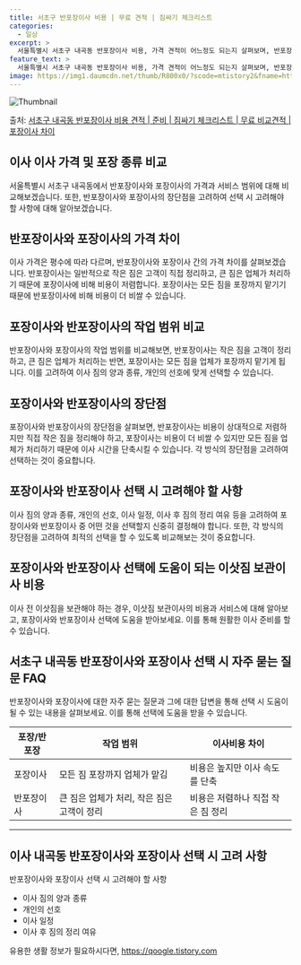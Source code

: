 ```yaml
---
title: 서초구 반포장이사 비용 | 무료 견적 | 짐싸기 체크리스트
categories:
  - 일상
excerpt: >
  서울특별시 서초구 내곡동 반포장이사 비용, 가격 견적이 어느정도 되는지 살펴보며, 반포장이사를 준비함에 있어 짐싸기 준비 체크리스트가 무엇인지 보겠습니다. 마지막으로 포장이사와 차이점을 통해 무료 비교견적으로 어떤 것이 더 합리적인 선택인지 공유 드립니다.서초구 내곡동 포장이사 견적 샘플 보기 👈 클릭서초구 내곡동 포장이사 가격 살펴보기 👈 클릭서초구 내곡동 반포장이사 평균 이사 비용평수서초구 내곡동 평균 이사 비용원룸 이사9평 이하 (1톤)30만원~투룸/쓰리룸 이사16평 ~ 20평 (2.5톤)80만원~쓰리룸 이사21평 (5톤) ~110만원~우리집 무료 이사견적 받기 👈 클릭포장 vs 반포장: 두 이사 방법의 가장 큰 차이점이사 가격과 작업 범위를 비교했을 때, 포장이사는 모든 짐을 포장까지 맡기지..
feature_text: >
  서울특별시 서초구 내곡동 반포장이사 비용, 가격 견적이 어느정도 되는지 살펴보며, 반포장이사를 준비함에 있어 짐싸기 준비 체크리스트가 무엇인지 보겠습니다. 마지막으로 포장이사와 차이점을 통해 무료 비교견적으로 어떤 것이 더 합리적인 선택인지 공유 드립니다.서초구 내곡동 포장이사 견적 샘플 보기 👈 클릭서초구 내곡동 포장이사 가격 살펴보기 👈 클릭서초구 내곡동 반포장이사 평균 이사 비용평수서초구 내곡동 평균 이사 비용원룸 이사9평 이하 (1톤)30만원~투룸/쓰리룸 이사16평 ~ 20평 (2.5톤)80만원~쓰리룸 이사21평 (5톤) ~110만원~우리집 무료 이사견적 받기 👈 클릭포장 vs 반포장: 두 이사 방법의 가장 큰 차이점이사 가격과 작업 범위를 비교했을 때, 포장이사는 모든 짐을 포장까지 맡기지..
image: https://img1.daumcdn.net/thumb/R800x0/?scode=mtistory2&fname=https%3A%2F%2Fblog.kakaocdn.net%2Fdn%2FzcvVm%2FbtsHcSzwAnW%2FLhqPKCBPEHGJaXGRM2slGk%2Fimg.webp
---
```


![Thumbnail](https://img1.daumcdn.net/thumb/R800x0/?scode=mtistory2&fname=https%3A%2F%2Fblog.kakaocdn.net%2Fdn%2FzcvVm%2FbtsHcSzwAnW%2FLhqPKCBPEHGJaXGRM2slGk%2Fimg.webp)

<p>출처: <a href="https://qoogle.tistory.com/9921" rel="dofollow">서초구 내곡동 반포장이사 비용 견적 | 준비 | 짐싸기 체크리스트 | 무료 비교견적 | 포장이사 차이</a> </p>

## 이사 이사 가격 및 포장 종류 비교

서울특별시 서초구 내곡동에서 반포장이사와 포장이사의 가격과 서비스 범위에 대해 비교해보겠습니다. 또한, 반포장이사와 포장이사의 장단점을
고려하여 선택 시 고려해야 할 사항에 대해 알아보겠습니다.

## 반포장이사와 포장이사의 가격 차이

이사 가격은 평수에 따라 다르며, 반포장이사와 포장이사 간의 가격 차이를 살펴보겠습니다. 반포장이사는 일반적으로 작은 짐은 고객이 직접
정리하고, 큰 짐은 업체가 처리하기 때문에 포장이사에 비해 비용이 저렴합니다. 포장이사는 모든 짐을 포장까지 맡기기 때문에 반포장이사에 비해
비용이 더 비쌀 수 있습니다.

## 포장이사와 반포장이사의 작업 범위 비교

반포장이사와 포장이사의 작업 범위를 비교해보면, 반포장이사는 작은 짐을 고객이 정리하고, 큰 짐은 업체가 처리하는 반면, 포장이사는 모든
짐을 업체가 포장까지 맡기게 됩니다. 이를 고려하여 이사 짐의 양과 종류, 개인의 선호에 맞게 선택할 수 있습니다.

## 포장이사와 반포장이사의 장단점

포장이사와 반포장이사의 장단점을 살펴보면, 반포장이사는 비용이 상대적으로 저렴하지만 직접 작은 짐을 정리해야 하고, 포장이사는 비용이 더
비쌀 수 있지만 모든 짐을 업체가 처리하기 때문에 이사 시간을 단축시킬 수 있습니다. 각 방식의 장단점을 고려하여 선택하는 것이 중요합니다.

## 포장이사와 반포장이사 선택 시 고려해야 할 사항

이사 짐의 양과 종류, 개인의 선호, 이사 일정, 이사 후 짐의 정리 여유 등을 고려하여 포장이사와 반포장이사 중 어떤 것을 선택할지 신중히
결정해야 합니다. 또한, 각 방식의 장단점을 고려하여 최적의 선택을 할 수 있도록 비교해보는 것이 중요합니다.

## 포장이사와 반포장이사 선택에 도움이 되는 이삿짐 보관이사 비용

이사 전 이삿짐을 보관해야 하는 경우, 이삿짐 보관이사의 비용과 서비스에 대해 알아보고, 포장이사와 반포장이사 선택에 도움을 받아보세요.
이를 통해 원활한 이사 준비를 할 수 있습니다.

## 서초구 내곡동 반포장이사와 포장이사 선택 시 자주 묻는 질문 FAQ

반포장이사와 포장이사에 대한 자주 묻는 질문과 그에 대한 답변을 통해 선택 시 도움이 될 수 있는 내용을 살펴보세요. 이를 통해 선택에
도움을 받을 수 있습니다.



**포장/반포장** | **작업 범위** | **이사비용 차이**  
---|---|---  
포장이사 | 모든 짐 포장까지 업체가 맡김 | 비용은 높지만 이사 속도를 단축  
반포장이사 | 큰 짐은 업체가 처리, 작은 짐은 고객이 정리 | 비용은 저렴하나 직접 작은 짐 정리  
  
* * *

## 이사 내곡동 반포장이사와 포장이사 선택 시 고려 사항

반포장이사와 포장이사 선택 시 고려해야 할 사항

  * 이사 짐의 양과 종류
  * 개인의 선호
  * 이사 일정
  * 이사 후 짐의 정리 여유



 

유용한 생활 정보가 필요하시다면, <a href="https://qoogle.tistory.com" rel="dofollow">https://qoogle.tistory.com</a>


